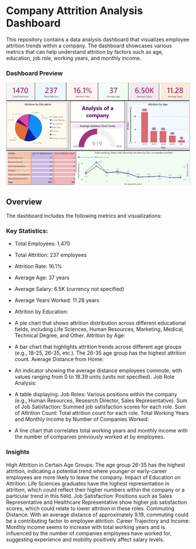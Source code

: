 

# Company Attrition Analysis Dashboard
This repository contains a data analysis dashboard that visualizes employee attrition trends within a company. The dashboard showcases various metrics that can help understand attrition by factors such as age, education, job role, working years, and monthly income.
### Dashboard Preview
![ Dashboard](https://github.com/Neha-Pal/Company-Attrition-Analysis/blob/main/Company%20Analysis.png)
## Overview 
The dashboard includes the following metrics and visualizations:

### Key Statistics: 

- Total Employees: 1,470
- Total Attrition: 237 employees
- Attrition Rate: 16.1%
- Average Age: 37 years
- Average Salary: 6.5K (currency not specified)
- Average Years Worked: 11.28 years
- Attrition by Education:

- A pie chart that shows attrition distribution across different educational fields, including Life Sciences, Human Resources, Marketing, Medical, Technical Degree, and Other.
Attrition by Age:

- A bar chart that highlights attrition trends across different age groups (e.g., 18-25, 26-35, etc.). The 26-35 age group has the highest attrition count.
Average Distance from Home:

- An indicator showing the average distance employees commute, with values ranging from 0 to 18.39 units (units not specified).
Job Role Analysis:

- A table displaying:
Job Roles: Various positions within the company (e.g., Human Resources, Research Director, Sales Representative).
Sum of Job Satisfaction: Summed job satisfaction scores for each role.
Sum of Attrition Count: Total attrition count for each role.
Total Working Years and Monthly Income by Number of Companies Worked:

- A line chart that correlates total working years and monthly income with the number of companies previously worked at by employees.
### Insights 
High Attrition in Certain Age Groups: The age group 26-35 has the highest attrition, indicating a potential trend where younger or early-career employees are more likely to leave the company.
Impact of Education on Attrition: Life Sciences graduates have the highest representation in attrition, which could reflect their higher numbers within the company or a particular trend in this field.
Job Satisfaction: Positions such as Sales Representative and Healthcare Representative show higher job satisfaction scores, which could relate to lower attrition in these roles.
Commuting Distance: With an average distance of approximately 9.19, commuting could be a contributing factor to employee attrition.
Career Trajectory and Income: Monthly income seems to increase with total working years and is influenced by the number of companies employees have worked for, suggesting experience and mobility positively affect salary levels.
